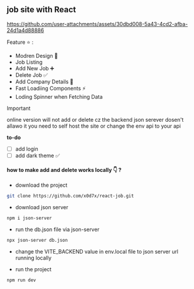 ## job site with React

https://github.com/user-attachments/assets/30dbd008-5a43-4cd2-afba-24d1a4d88886

Feature ⭐ :

- Modren Design 🎨
- Job Listing
- Add New Job ➕
- Delete Job ✅
- Add Company Details 📝
- Fast Loadiing Components ⚡
- Loding Spinner when Fetching Data

> [!IMPORTANT]
> online version will not add or delete cz the backend json serever dosen't allawo it you need to self host the site or change the env api to your api

**to-do**

- [ ] add login
- [ ] add dark theme ✅

#### how to make add and delete works locally 👇 ?

- download the project

```bash
git clone https://github.com/x0d7x/react-job.git
```

- download json server

```bash
npm i json-server
```

- run the db.json file via json-server

```bash
npx json-server db.json
```

- change the VITE_BACKEND value in env.local file to json server url running locally

- run the project

```bash
npm run dev
```
